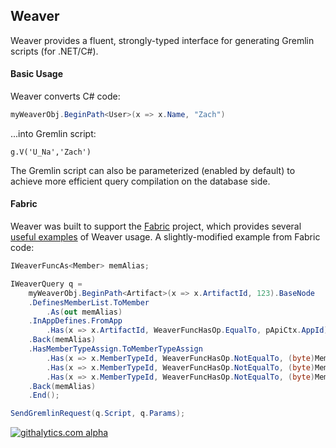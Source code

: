 ## Weaver

Weaver provides a fluent, strongly-typed interface for generating Gremlin scripts (for .NET/C#).

#### Basic Usage

Weaver converts C# code:
```cs
myWeaverObj.BeginPath<User>(x => x.Name, "Zach")
```

...into Gremlin script:
```
g.V('U_Na','Zach')
```

The Gremlin script can also be parameterized (enabled by default) to achieve more efficient query compilation on the database side.

#### Fabric

Weaver was built to support the [Fabric](https://github.com/inthefabric/Fabric) project, which provides several [useful examples](https://github.com/inthefabric/Fabric/blob/master/Solution/Fabric.Api.Modify/Tasks/ModifyTasks.cs) of Weaver usage. A slightly-modified example from Fabric code:
```cs
IWeaverFuncAs<Member> memAlias;

IWeaverQuery q = 
	myWeaverObj.BeginPath<Artifact>(x => x.ArtifactId, 123).BaseNode
	.DefinesMemberList.ToMember
		.As(out memAlias)
	.InAppDefines.FromApp
		.Has(x => x.ArtifactId, WeaverFuncHasOp.EqualTo, pApiCtx.AppId)
	.Back(memAlias)
	.HasMemberTypeAssign.ToMemberTypeAssign
		.Has(x => x.MemberTypeId, WeaverFuncHasOp.NotEqualTo, (byte)MemberTypeId.None)
		.Has(x => x.MemberTypeId, WeaverFuncHasOp.NotEqualTo, (byte)MemberTypeId.Invite)
		.Has(x => x.MemberTypeId, WeaverFuncHasOp.NotEqualTo, (byte)MemberTypeId.Request)
	.Back(memAlias)
	.End();

SendGremlinRequest(q.Script, q.Params);
```


[![githalytics.com alpha](https://cruel-carlota.pagodabox.com/9caca4070a7a2601105b67a6840644c2 "githalytics.com")](http://githalytics.com/inthefabric/Weaver)
